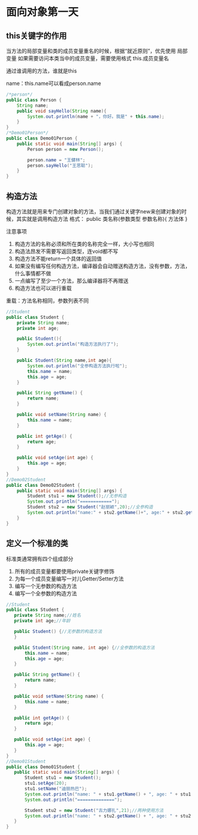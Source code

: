 # 面向对象第一天
## this关键字的作用
当方法的局部变量和类的成员变量重名的时候，根据“就近原则”，优先使用 局部变量
如果需要访问本类当中的成员变量，需要使用格式
this.成员变量名

通过谁调用的方法，谁就是this

name：this.name可以看成person.name
```java
/*person*/
public class Person {
    String name;
    public void sayHello(String name){
        System.out.println(name + "，你好。我是" + this.name);
    }
}
/*Demo01Person*/
public class Demo01Person {
    public static void main(String[] args) {
        Person person = new Person();

        person.name = "王健林";
        person.sayHello("王思聪");
    }
}
```
## 构造方法
构造方法就是用来专门创建对象的方法，当我们通过关键字new来创建对象的时候，其实就是调用构造方法
格式：
public 类名称(参数类型 参数名称){
    方法体
}

注意事项
  1. 构造方法的名称必须和所在类的名称完全一样，大小写也相同
  2. 构造法昂发不需要写返回类型，连void都不写
  3. 构造方法不能return一个具体的返回值
  4. 如果没有编写任何构造方法，编译器会自动赠送构造方法，没有参数，方法，什么事情都不做
  5. 一点编写了至少一个方法，那么编译器将不再赠送
  6. 构造方法也可以进行重载
  
  重载：方法名称相同，参数列表不同
```java
//Student
public class Student {
    private String name;
    private int age;

    public Student(){
        System.out.println("构造方法执行了");
    }

    public Student(String name,int age){
        System.out.println("全参构造方法执行啦");
        this.name = name;
        this.age = age;
    }

    public String getName() {
        return name;
    }

    public void setName(String name) {
        this.name = name;
    }

    public int getAge() {
        return age;
    }

    public void setAge(int age) {
        this.age = age;
    }
}
//Demo02Student
public class Demo02Student {
    public static void main(String[] args) {
        Student stu1 = new Student();//无参构造
        System.out.println("============");
        Student stu2 = new Student("赵丽颖",20);//全参构造
        System.out.println("name:" + stu2.getName()+", age:" + stu2.getAge());
    }
}
```
## 定义一个标准的类
标准类通常拥有四个组成部分
  1. 所有的成员变量都要使用private关键字修饰
  2. 为每一个成员变量编写一对儿Getter/Setter方法
  3. 编写一个无参数的构造方法
  4. 编写一个全参数的构造方法
 ```java
 //Student
 public class Student {
    private String name;//姓名
    private int age;//年龄

    public Student() {//无参数的构造方法
    }

    public Student(String name, int age) {//全参数的构造方法
        this.name = name;
        this.age = age;
    }

    public String getName() {
        return name;
    }

    public void setName(String name) {
        this.name = name;
    }

    public int getAge() {
        return age;
    }

    public void setAge(int age) {
        this.age = age;
    }
}
//Demo01Student
public class Demo01Student {
    public static void main(String[] args) {
        Student stu1 = new Student();
        stu1.setAge(20);
        stu1.setName("迪丽热巴");
        System.out.println("name: " + stu1.getName() + ", age: " + stu1.getAge());
        System.out.println("==============");

        Student stu2 = new Student("古力娜扎",21);//两种使用方法
        System.out.println("name: " + stu2.getName() + ", age: " + stu2.getAge());
    }
}
 ```
